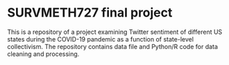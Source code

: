 # SURVMETH727 final project

This is a repository of a project examining Twitter sentiment of different US states during the COVID-19 pandemic as a function of state-level collectivism. The repository contains data file and Python/R code for data cleaning and processing.